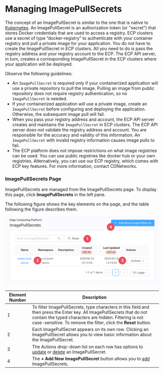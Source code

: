 # Managing ImagePullSecrets

The concept of an ImagePullSecret is similar to the one that is native to [Kubernetes](<https://kubernetes.io/docs/tasks/configure-pod-container/pull-image-private-registry/>). An ImagePullSecret is an authorization token (or "secret") that stores Docker credentials that are used to access a registry. ECP clusters use a secret of type “docker-registry” to authenticate with your container registry and pull a private image for your application. You do not have to create the ImagePullSecret in ECP clusters. All you need to do is pass the registry address and your registry account to the ECP. The ECP API server, in turn, creates a corresponding ImagePullSecret in the ECP clusters where your application will be deployed.

Observe the following guidelines:

- An `ImagePullSecret` is required only if your containerized application will use a private repository to pull the image. Pulling an image from public repository does not require registry authentication, so no `ImagePullSecret` is needed.
- If your containerized application will use a private image, create an `ImagePullSecret` before configuring and deploying the application. Otherwise, the subsequent image pull will fail.
- When you pass your registry address and account, the ECP API server creates and maintains the `ImagePullSecret` in ECP clusters. The ECP API server does not validate the registry address and account. You are responsible for the accuracy and validity of this information. An `ImagePullSecret` with invalid registry information causes image pulls to fail.
- The ECP platform does not impose restrictions on what image registries can be used. You can use public registries like docker hub or your own registries. Alternatively, you can use our ECP registry, which comes with ECP key features. For more information, contact CDNetworks.

### ImagePullSecrets Page 

ImagePullSecrets are managed from the ImagePullSecrets page. To display this page, click **ImagePullSecrets** in the left pane.

The following figure shows the key elements on the page, and the table following the figure describes them.

![null](</docs/resources/images/image-pull-secrets/image-pull-secrets-w-numbers.png>)

| **Element Number**       | **Description**                               |
| -------------------------|-----------------------------------------------| 
 1                         | To filter ImagePullSecrets, type characters in this field and then press the Enter key. All ImagePullSecrets that do not contain the typed characters are hidden. Filtering is not case-sensitive. To remove the filter, click the **Reset** button.                                                                   |
| 2                        | Each ImagePullSecret appears on its own row. Clicking an ImagePullSecret allows you to view basic information about the ImagePullSecret.                                                           |
| 3                        | The Actions drop-down list on each row has options to [update](</docs/portal/image-pull-secrets/updating-image-pull-secret.md>) or [delete](</docs/portal/image-pull-secrets/deleting-an-image-pull-secret.md>) an ImagePullSecret.                                                           |
| 4                        | The **+ Add New ImagePullSecret** button allows you to [add](</docs/portal/image-pull-secrets/adding-an-image-pull-secret.md>) ImagePullSecrets.                                                     |
